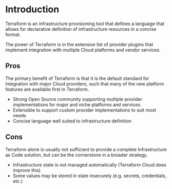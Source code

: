 # Introduction

Terraform is an infrastructure provisioning tool that defines a language that
allows for declarative definition of infrastructure resources in a concise format.

The power of Terraform is in the extensive list of provider plugins that implement
integration with multiple Cloud platforms and vendor services.

## Pros

The primary benefit of Terraform is that it is the default standard for integration with
major Cloud providers, such that many of the new platform features are available first in Terraform.

* Strong Open Source community supporting multiple provider implementations for major and niche platforms and services.
* Extensible to support custom provider implementations to suit most needs
* Concise language well suited to infrastructure definition

## Cons

Terraform alone is usually not sufficient to provide a complete Infrastructure as Code solution, but can be the
cornerstone in a broader strategy.

* Infrastructure state is not managed automatically (Terraform Cloud does improve this)
* Some values may be stored in state insecurely (e.g. secrets, credentials, etc.)
